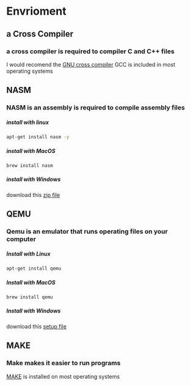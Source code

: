 # Envrioment
## a Cross Compiler
### a cross compiler is required to compiler C and C++ files
I would recomend the [GNU cross compiler](http://gcc.gnu.org/)
GCC is included in most operating systems
## NASM
### NASM is an assembly is required to compile assembly files
##### install with linux
```bash
apt-get install nasm -y
```
##### install with MacOS
```bash
brew install nasm
```
##### install with Windows
download this [zip file](https://www.nasm.us/pub/nasm/releasebuilds/2.14.02/win64/nasm-2.14.02-win64.zip)
## QEMU
### Qemu is an emulator that runs operating files on your computer
##### Install with Linux
```bash
apt-get install qemu
```
##### Install with MacOS
```bash
brew install qemu
```
##### Install with Windows
download this [setup file](https://qemu.weilnetz.de/w64/qemu-w64-setup-20201124.exe)
## MAKE
### Make makes it easier to run programs
[MAKE](gnu.org/software/make/) is installed on most operating systems
